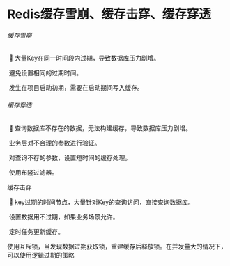 # Redis缓存雪崩、缓存击穿、缓存穿透

###### 缓存雪崩

​	👀 大量Key在同一时间段内过期，导致数据库压力剧增。

​	避免设置相同的过期时间。

​	发生在项目启动初期，需要在启动期间写入缓存。

###### 缓存穿透

​	👀 查询数据库不存在的数据，无法构建缓存，导致数据库压力剧增。

​	业务层对不合理的参数进行验证。

​	对查询不存的参数，设置短时间的缓存处理。

​	使用布隆过滤器。

缓存击穿

​	👀 key过期的时间节点，大量针对Key的查询访问，直接查询数据库。

​	设置数据用不过期，如果业务场景允许。

​	定时任务更新缓存。

​	使用互斥锁，当发现数据过期获取锁，重建缓存后释放锁。在并发量大的情况下，可以使用逻辑过期的策略

​	

​	

​	